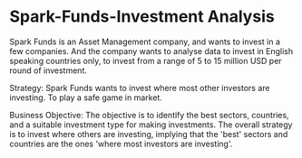 # Spark-Funds-Investment Analysis
 Spark Funds is an Asset Management company, and wants to  invest in a few companies. And the company wants to analyse data to invest  in English speaking countries only, to invest from a range of 5 to 15 million  USD per round of investment.

Strategy: Spark Funds wants to invest where most other investors are 
investing. To play a safe game in market.

Business Objective: The objective is to identify the best sectors, countries, 
and a suitable investment type for making investments. The overall strategy 
is to invest where others are investing, implying that the 'best' sectors and 
countries are the ones 'where most investors are investing'.
